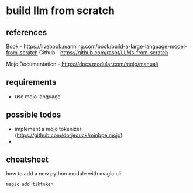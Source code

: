 # build llm from scratch

## references

Book -  https://livebook.manning.com/book/build-a-large-language-model-from-scratch
Github - https://github.com/rasbt/LLMs-from-scratch

Mojo Documentation - https://docs.modular.com/mojo/manual/

## requirements

- use mojo language

## possible todos

- implement a mojo tokenizer (https://github.com/dorjeduck/minbpe.mojo)
- 

## cheatsheet

how to add a new python module with magic cli

```
magic add tiktoken
```

